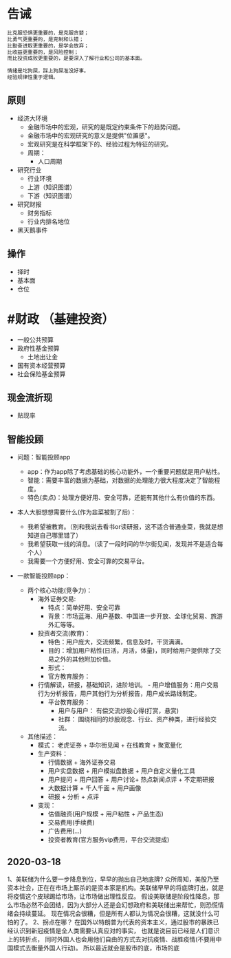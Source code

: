 # 告诫

```bash
比克服恐惧更重要的，是克服贪婪；
比勇气更重要的，是克制和认错；
比勤奋进取更重要的，是学会放弃；
比收益更重要的，是风险控制；
而比投资成败更重要的，是要深入了解行业和公司的基本面。
```
``` bash
情绪是坨狗屎，踩上狗屎准没好事。
经验规律性重于逻辑。
```

## 原则

- 经济大环境
  - 金融市场中的宏观，研究的是既定约束条件下的趋势问题。
  - 金融市场中的宏观研究的意义是提供"位置感"。
  - 宏观研究是在科学框架下的、经验过程为特征的研究。
  - 周期：
    - 人口周期
- 研究行业
  - 行业环境
  - 上游（知识图谱）
  - 下游（知识图谱）
- 研究财报
  - 财务指标
  - 行业内排名地位
- 黑天鹅事件

## 操作

- 择时
- 基本面
- 仓位

# #财政 （基建投资）

- 一般公共预算
- 政府性基金预算
  - 土地出让金
- 国有资本经营预算
- 社会保险基金预算

## 现金流折现

- 贴现率

## 智能投顾

- 问题：智能投顾app
  - app：作为app除了考虑基础的核心功能外，一个重要问题就是用户粘性。
  - 智能：需要丰富的数据为基础，对数据的处理能力很大程度决定了智能程度。
  - 特色(卖点)：处理方便好用、安全可靠，还能有其他什么有价值的东西。

- 本人大胆想想需要什么(作为韭菜被割了后)：
  - 我希望被教育。（别和我说去看书or读研报，这不适合普通韭菜，我就是想知道自己哪里错了）
  - 我希望获取一线的消息。（读了一段时间的华尔街见闻，发现并不是适合每个人）
  - 我需要一个方便好用、安全可靠的交易平台。

- 一款智能投顾app：
  - 两个核心功能(竞争力)：
    - 海外证券交易:
      - 特点：简单好用、安全可靠 
      - 背景：市场蓝海、用户基数、中国进一步开放、全球化贸易、旅游外汇等等。
    - 投资者交流(教育)：
      - 特色：用户庞大，交流频繁，信息及时，干货满满。
      - 目的：增加用户粘性(日活，月活，体量)，同时给用户提供除了交易之外的其他附加价值。
      - 形式：
      - 官方教育服务：
    - 行情解读，研报，基础知识，进阶培训。
          - 用户增值服务：用户交易行为分析报告，用户其他行为分析报告，用户成长路线制定。
      - 平台教育服务：
        - 用户与用户： 有偿交流炒股心得(打赏，悬赏)
        - 社群： 围绕相同的炒股观念、行业、资产种类，进行经验交流。
  - 其他描述：
    - 模式： 老虎证券 + 华尔街见闻 + 在线教育 + 聚宽量化
    - 生产资料：
      - 行情数据 + 海外证券交易 
      - 用户实盘数据 + 用户模拟盘数据 + 用户自定义量化工具
      - 用户提问 + 用户回答 + 用户讨论+ 热点新闻点评 + 不定期研报
      - 大数据计算 + 千人千面 + 用户画像
      - 研报 + 分析 + 点评
    - 变现：
      - 估值融资(用户规模 + 用户粘性 + 产品生态)
      - 交易费用(手续费)
      - 广告费用(...)
      - 投资者教育(官方服务vip费用，平台交流提成)

## 2020-03-18

1、美联储为什么要一步降息到位，早早的抛出自己地底牌?
众所周知，美股乃至资本社会，正在在市场上厮杀的是资本家是机构。美联储早早的将底牌打出，就是将疫情这个皮球踢给市场，让市场做出理性反应。
假设美联储是阶段性降息，那么市场必然不会团结，因为大部分人还是会幻想政府和美联储出来帮忙，则恐慌情绪会持续蔓延。
现在情况会很糟，但是所有人都认为情况会很糟，这就没什么可怕的了。
2、拐点在哪？
在国外以特朗普为代表的资本主义，通过股市的暴跌已经认识到新冠疫情是全人类需要认真应对的事实，
也就是说目前已经是人们意识上的转折点，
同时外国人也会用他们自由的方式去对抗疫情、战胜疫情(不要用中国模式去衡量外国人行动)。
所以最近就会是股市的底，市场的底
